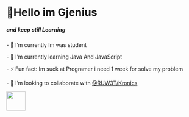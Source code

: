 <h1 align="left">👏Hello im Gjenius</h1>
<h5 align="left" weight="20px">and keep still Learning</h5>
<p>- 🔭 I’m currently Im was student </p>
<p>- 🌱 I’m currently learning Java And JavaScript</p>
<p>- ⚡ Fun fact: Im suck at Programer i need 1 week for solve my problem</p>
<p>- 👯 I’m looking to collaborate with <a href="https://github.com/RUW3T" alt="colaborate">@RUW3T/Kronics
  <p><img src="https://avatars.githubusercontent.com/u/76912443?v=4" height="50px" width="50px"></p>
 </p>






